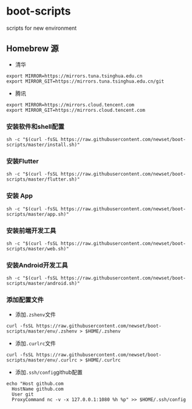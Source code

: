 # boot-scripts
scripts for new environment

## Homebrew 源

- 清华
```
export MIRROR=https://mirrors.tuna.tsinghua.edu.cn
export MIRROR_GIT=https://mirrors.tuna.tsinghua.edu.cn/git
```

- 腾讯
```
export MIRROR=https://mirrors.cloud.tencent.com
export MIRROR_GIT=https://mirrors.cloud.tencent.com
```

### 安装软件和shell配置

```
sh -c "$(curl -fsSL https://raw.githubusercontent.com/newset/boot-scripts/master/install.sh)"
```

### 安装Flutter

```
sh -c "$(curl -fsSL https://raw.githubusercontent.com/newset/boot-scripts/master/flutter.sh)"
```

### 安装 App

```
sh -c "$(curl -fsSL https://raw.githubusercontent.com/newset/boot-scripts/master/app.sh)"
```

### 安装前端开发工具

```
sh -c "$(curl -fsSL https://raw.githubusercontent.com/newset/boot-scripts/master/web.sh)"
```

### 安装Android开发工具

```
sh -c "$(curl -fsSL https://raw.githubusercontent.com/newset/boot-scripts/master/android.sh)"
```


### 添加配置文件

- 添加`.zshenv`文件

```
curl -fsSL https://raw.githubusercontent.com/newset/boot-scripts/master/env/.zshenv > $HOME/.zshenv
```

- 添加`.curlrc`文件

```
curl -fsSL https://raw.githubusercontent.com/newset/boot-scripts/master/env/.curlrc > $HOME/.curlrc
```

- 添加`.ssh/config`github配置

```
echo "Host github.com
  HostName github.com
  User git
  ProxyCommand nc -v -x 127.0.0.1:1080 %h %p" >> $HOME/.ssh/config
```
